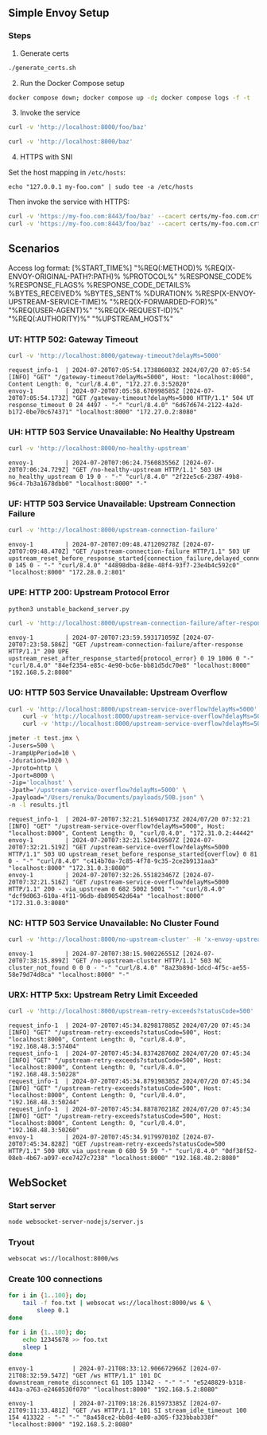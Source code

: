 ## Simple Envoy Setup

### Steps

1. Generate certs

```sh
./generate_certs.sh
```

2. Run the Docker Compose setup

```sh
docker compose down; docker compose up -d; docker compose logs -f -t
```

3. Invoke the service

```sh
curl -v 'http://localhost:8000/foo/baz'
```

```sh
curl -v 'http://localhost:8000/baz'
```

4. HTTPS with SNI

Set the host mapping in `/etc/hosts`:
```
echo "127.0.0.1 my-foo.com" | sudo tee -a /etc/hosts
```

Then invoke the service with HTTPS:

```sh
curl -v 'https://my-foo.com:8443/foo/baz' --cacert certs/my-foo.com.crt
curl -v 'https://my-foo.com:8443/foo/baz' --cacert certs/my-foo.com.crt --resolve my-foo.com:8443:127.0.0.1
```

## Scenarios

Access log format:
[%START_TIME%] "%REQ(:METHOD)% %REQ(X-ENVOY-ORIGINAL-PATH?:PATH)% %PROTOCOL%" %RESPONSE_CODE% %RESPONSE_FLAGS% %RESPONSE_CODE_DETAILS% %BYTES_RECEIVED% %BYTES_SENT% %DURATION% %RESP(X-ENVOY-UPSTREAM-SERVICE-TIME)% "%REQ(X-FORWARDED-FOR)%" "%REQ(USER-AGENT)%" "%REQ(X-REQUEST-ID)%" "%REQ(:AUTHORITY)%" "%UPSTREAM_HOST%"

### UT: HTTP 502: Gateway Timeout

```sh
curl -v 'http://localhost:8000/gateway-timeout?delayMs=5000'
```

```log
request_info-1  | 2024-07-20T07:05:54.173886083Z 2024/07/20 07:05:54 [INFO] "GET" "/gateway-timeout?delayMs=5000", Host: "localhost:8000", Content Length: 0, "curl/8.4.0", "172.27.0.3:52020"
envoy-1         | 2024-07-20T07:05:58.670998585Z [2024-07-20T07:05:54.173Z] "GET /gateway-timeout?delayMs=5000 HTTP/1.1" 504 UT response_timeout 0 24 4497 - "-" "curl/8.4.0" "6d67d674-2122-4a2d-b172-0be70c674371" "localhost:8000" "172.27.0.2:8080"
```

### UH: HTTP 503 Service Unavailable: No Healthy Upstream

```sh
curl -v 'http://localhost:8000/no-healthy-upstream'
```

```log
envoy-1         | 2024-07-20T07:06:24.756083556Z [2024-07-20T07:06:24.729Z] "GET /no-healthy-upstream HTTP/1.1" 503 UH no_healthy_upstream 0 19 0 - "-" "curl/8.4.0" "2f22e5c6-2387-49b8-96c4-7b3a1678dbb0" "localhost:8000" "-"
```


### UF: HTTP 503 Service Unavailable: Upstream Connection Failure

```sh
curl -v 'http://localhost:8000/upstream-connection-failure'
```

```log
envoy-1         | 2024-07-20T07:09:48.471209278Z [2024-07-20T07:09:48.470Z] "GET /upstream-connection-failure HTTP/1.1" 503 UF upstream_reset_before_response_started{connection_failure,delayed_connect_error:_111} 0 145 0 - "-" "curl/8.4.0" "44898dba-8d8e-48f4-93f7-23e4b4c592c0" "localhost:8000" "172.28.0.2:801"
```

### UPE: HTTP 200: Upstream Protocol Error

```sh
python3 unstable_backend_server.py
```

```sh
curl -v 'http://localhost:8000/upstream-connection-failure/after-response'
```

```log
envoy-1         | 2024-07-20T07:23:59.593171059Z [2024-07-20T07:23:58.586Z] "GET /upstream-connection-failure/after-response HTTP/1.1" 200 UPE upstream_reset_after_response_started{protocol_error} 0 19 1006 0 "-" "curl/8.4.0" "84ef2354-e85c-4e90-bc6e-bb81d5dc70e8" "localhost:8000" "192.168.5.2:8080"
```


### UO: HTTP 503 Service Unavailable: Upstream Overflow

```sh
curl -v 'http://localhost:8000/upstream-service-overflow?delayMs=5000' & \
    curl -v 'http://localhost:8000/upstream-service-overflow?delayMs=5000' & \
    curl -v 'http://localhost:8000/upstream-service-overflow?delayMs=5000'
```

```sh
jmeter -t test.jmx \
-Jusers=500 \
-JrampUpPeriod=10 \
-Jduration=1020 \
-Jproto=http \
-Jport=8000 \
-Jip='localhost' \
-Jpath='/upstream-service-overflow?delayMs=5000' \
-Jpayload="/Users/renuka/Documents/payloads/50B.json" \
-n -l results.jtl
```

```log
request_info-1  | 2024-07-20T07:32:21.516940173Z 2024/07/20 07:32:21 [INFO] "GET" "/upstream-service-overflow?delayMs=5000", Host: "localhost:8000", Content Length: 0, "curl/8.4.0", "172.31.0.2:44442"
envoy-1         | 2024-07-20T07:32:21.520419507Z [2024-07-20T07:32:21.519Z] "GET /upstream-service-overflow?delayMs=5000 HTTP/1.1" 503 UO upstream_reset_before_response_started{overflow} 0 81 0 - "-" "curl/8.4.0" "c414b70a-7c85-4f78-9c35-2ce2b9131aa3" "localhost:8000" "172.31.0.3:8080"
envoy-1         | 2024-07-20T07:32:26.551823467Z [2024-07-20T07:32:21.516Z] "GET /upstream-service-overflow?delayMs=5000 HTTP/1.1" 200 - via_upstream 0 682 5002 5001 "-" "curl/8.4.0" "dcf9d063-610a-4f11-96db-db890542d64a" "localhost:8000" "172.31.0.3:8080"
```

### NC: HTTP 503 Service Unavailable: No Cluster Found

```sh
curl -v 'http://localhost:8000/no-upstream-cluster' -H 'x-envoy-upstream-cluster: no-upstream-cluster'
```

```log
envoy-1         | 2024-07-20T07:38:15.900226551Z [2024-07-20T07:38:15.899Z] "GET /no-upstream-cluster HTTP/1.1" 503 NC cluster_not_found 0 0 0 - "-" "curl/8.4.0" "8a23b89d-1dcd-4f5c-ae55-58e79d74d8ca" "localhost:8000" "-"
```

### URX: HTTP 5xx: Upstream Retry Limit Exceeded

```sh
curl -v 'http://localhost:8000/upstream-retry-exceeds?statusCode=500'
```

```log
request_info-1  | 2024-07-20T07:45:34.829817885Z 2024/07/20 07:45:34 [INFO] "GET" "/upstream-retry-exceeds?statusCode=500", Host: "localhost:8000", Content Length: 0, "curl/8.4.0", "192.168.48.3:57404"
request_info-1  | 2024-07-20T07:45:34.837428760Z 2024/07/20 07:45:34 [INFO] "GET" "/upstream-retry-exceeds?statusCode=500", Host: "localhost:8000", Content Length: 0, "curl/8.4.0", "192.168.48.3:50228"
request_info-1  | 2024-07-20T07:45:34.879198385Z 2024/07/20 07:45:34 [INFO] "GET" "/upstream-retry-exceeds?statusCode=500", Host: "localhost:8000", Content Length: 0, "curl/8.4.0", "192.168.48.3:50244"
request_info-1  | 2024-07-20T07:45:34.887870218Z 2024/07/20 07:45:34 [INFO] "GET" "/upstream-retry-exceeds?statusCode=500", Host: "localhost:8000", Content Length: 0, "curl/8.4.0", "192.168.48.3:50260"
envoy-1         | 2024-07-20T07:45:34.917997010Z [2024-07-20T07:45:34.828Z] "GET /upstream-retry-exceeds?statusCode=500 HTTP/1.1" 500 URX via_upstream 0 680 59 59 "-" "curl/8.4.0" "0df38f52-08eb-4b67-a097-ece7427c7238" "localhost:8000" "192.168.48.2:8080"
```

## WebSocket

### Start server

```sh
node websocket-server-nodejs/server.js
```

### Tryout

```sh
websocat ws://localhost:8000/ws
```

### Create 100 connections

```sh
for i in {1..100}; do; 
    tail -f foo.txt | websocat ws://localhost:8000/ws & \
        sleep 0.1
done
```

```sh
for i in {1..100}; do; 
    echo 12345678 >> foo.txt
    sleep 1
done
```




```log
envoy-1           | 2024-07-21T08:33:12.906672966Z [2024-07-21T08:32:59.547Z] "GET /ws HTTP/1.1" 101 DC downstream_remote_disconnect 61 105 13342 - "-" "-" "e5248829-b318-443a-a763-e2460530f070" "localhost:8000" "192.168.5.2:8080"

envoy-1           | 2024-07-21T09:18:26.815973385Z [2024-07-21T09:11:33.481Z] "GET /ws HTTP/1.1" 101 SI stream_idle_timeout 100 154 413322 - "-" "-" "8a458ce2-bb8d-4e80-a305-f323bbab338f" "localhost:8000" "192.168.5.2:8080"
```
